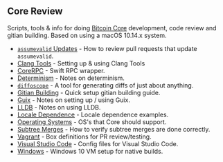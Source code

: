 ## Core Review
Scripts, tools & info for doing [Bitcoin Core](https://github.com/bitcoin/bitcoin) development, code review and gitian building. Based on using a macOS 10.14.x system.

- [`assumevalid` Updates](update-assumevalid.md) - How to review pull requests that update `assumevalid`.
- [Clang Tools](clang-tools.md) - Setting up & using Clang Tools
- [CoreRPC](https://github.com/fanquake/CoreRPC) - Swift RPC wrapper.
- [Determinism](determinism.md) - Notes on determinism.
- [`diffoscope`](diffoscope.md) - A tool for generating diffs of just about anything.
- [Gitian Building](/gitian-building/) - Quick setup gitian building guide.
- [Guix](guix/README.md) - Notes on setting up / using Guix.
- [LLDB](lldb.md) - Notes on using LLDB.
- [Locale Dependence](/locale-dependence/) - Locale dependence examples.
- [Operating Systems](operating-systems.md) - OS's that Core should support.
- [Subtree Merges](subtree-merge.md) - How to verify subtree merges are done correctly.
- [Vagrant](/vagrant) - Box definitions for PR review/testing.
- [Visual Studio Code](/visual-studio/) - Config files for Visual Studio Code.
- [Windows](windows.md) - Windows 10 VM setup for native builds.
